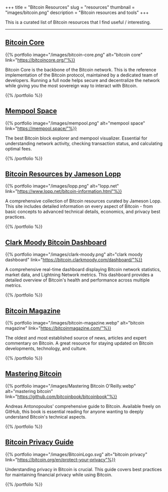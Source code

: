 +++
title = "Bitcoin Resources"
slug = "resources"
thumbnail = "images/bitcoin.png"
description = "Bitcoin resources and tools"
+++

This is a curated list of Bitcoin resources that I find useful / interesting.

---------------------------

## [Bitcoin Core](https://bitcoincore.org/)

{{% portfolio image="/images/bitcoin-core.png" alt="bitcoin core" link="https://bitcoincore.org/"%}}

Bitcoin Core is the backbone of the Bitcoin network. This is the reference implementation of the Bitcoin protocol, maintained by a dedicated team of developers. Running a full node helps secure and decentralize the network while giving you the most sovereign way to interact with Bitcoin.

{{% /portfolio %}}

## [Mempool Space](https://mempool.space/)

{{% portfolio image="/images/mempool.png" alt="mempool space" link="https://mempool.space/"%}}

The best Bitcoin block explorer and mempool visualizer. Essential for understanding network activity, checking transaction status, and calculating optimal fees.

{{% /portfolio %}}

## [Bitcoin Resources by Jameson Lopp](https://www.lopp.net/bitcoin-information.html)

{{% portfolio image="/images/lopp.png" alt="lopp.net" link="https://www.lopp.net/bitcoin-information.html"%}}

A comprehensive collection of Bitcoin resources curated by Jameson Lopp. This site includes detailed information on every aspect of Bitcoin - from basic concepts to advanced technical details, economics, and privacy best practices.

{{% /portfolio %}}

## [Clark Moody Bitcoin Dashboard](https://bitcoin.clarkmoody.com/dashboard/)

{{% portfolio image="/images/clark-moody.png" alt="clark moody dashboard" link="https://bitcoin.clarkmoody.com/dashboard/"%}}

A comprehensive real-time dashboard displaying Bitcoin network statistics, market data, and Lightning Network metrics. This dashboard provides a detailed overview of Bitcoin's health and performance across multiple metrics.

{{% /portfolio %}}

## [Bitcoin Magazine](https://bitcoinmagazine.com/)

{{% portfolio image="/images/bitcoin-magazine.webp" alt="bitcoin magazine" link="https://bitcoinmagazine.com/"%}}

The oldest and most established source of news, articles and expert commentary on Bitcoin. A great resource for staying updated on Bitcoin developments, technology, and culture.

{{% /portfolio %}}

## [Mastering Bitcoin](https://github.com/bitcoinbook/bitcoinbook)

{{% portfolio image="/images/Mastering Bitcoin O'Reilly.webp" alt="mastering bitcoin" link="https://github.com/bitcoinbook/bitcoinbook"%}}

Andreas Antonopoulos' comprehensive guide to Bitcoin. Available freely on GitHub, this book is essential reading for anyone wanting to deeply understand Bitcoin's technical aspects.

{{% /portfolio %}}

## [Bitcoin Privacy Guide](https://bitcoin.org/en/protect-your-privacy)

{{% portfolio image="/images/BitcoinLogo.svg" alt="bitcoin privacy" link="https://bitcoin.org/en/protect-your-privacy"%}}

Understanding privacy in Bitcoin is crucial. This guide covers best practices for maintaining financial privacy while using Bitcoin.

{{% /portfolio %}}
